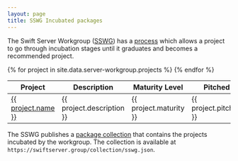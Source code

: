 ```yaml
---
layout: page
title: SSWG Incubated packages
---
```


The Swift Server Workgroup ([SSWG](/sswg/)) has a [process](/sswg/incubation-process.html) which allows a project to go through incubation stages until it graduates and becomes a recommended project.

<table>
  <thead>
    <tr>
      <th>Project</th>
      <th>Description</th>
      <th>Maturity Level</th>
      <th>Pitched</th>
      <th>Accepted</th>
    </tr>
  </thead>
  <tbody>
    {% for project in site.data.server-workgroup.projects %}
    <tr>
      <td><a href="{{ project.url }}">{{ project.name }}</a></td>
      <td>{{ project.description }}</td>
      <td>{{ project.maturity }}</td>
      <td>{{ project.pitched }}</td>
      <td>{{ project.accepted }}</td>
    </tr>
    {% endfor %}
  </tbody>
</table>

The SSWG publishes a [package collection](/blog/package-collections/) that contains the projects incubated by the workgroup. The collection is available at `https://swiftserver.group/collection/sswg.json`.

